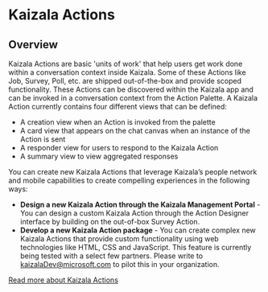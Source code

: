 # Kaizala Actions

## Overview
Kaizala Actions are basic 'units of work' that help users get work done within a conversation context inside Kaizala. Some of these Actions like Job, Survey, Poll, etc. are 
shipped out-of-the-box and provide scoped functionality. These Actions can be discovered within the Kaizala app and can be invoked in a conversation context from the Action 
Palette. A Kaizala Action currently contains four different views that can be defined:

* A creation view when an Action is invoked from the palette
* A card view that appears on the chat canvas when an instance of the Action is sent
* A responder view for users to respond to the Kaizala Action
* A summary view to view aggregated responses

You can create new Kaizala Actions that leverage Kaizala’s people network and mobile capabilities to create compelling experiences in the following ways:

* **Design a new Kaizala Action through the Kaizala Management Portal** - You can design a custom Kaizala Action through the Action Designer interface by building on the out-of-box Survey Action.
* **Develop a new Kaizala Action package** - You can create complex new Kaizala Actions that provide custom functionality using web technologies like HTML, CSS and JavaScript. This feature is currently being tested with a select few partners. Please write to kaizalaDev@microsoft.com to pilot this in your organization.

[Read more about Kaizala Actions](https://support.office.com/en-US/article/Kaizala-Actions-1eacc59a-dd14-43e9-b6b0-3c78773d5496)
